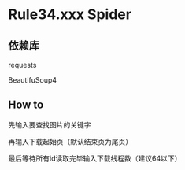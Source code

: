 # Rule34.xxx Spider
## 依赖库
  requests
  
  BeautifuSoup4
## How to
  先输入要查找图片的关键字
  
  再输入下载起始页（默认结束页为尾页）
  
  最后等待所有id读取完毕输入下载线程数（建议64以下）
  
